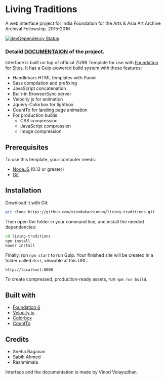 # Living Traditions

A web interface project for India Foundation for the Arts & Asia Art Archive Archival Fellowship. 2015-2016

[![devDependency Status](https://david-dm.org/zurb/foundation-zurb-template/dev-status.svg)](https://david-dm.org/zurb/foundation-zurb-template#info=devDependencies)

### Detaild [DOCUMENTAION](http://ltdocs.info/) of the project.

Interface is built on top of official ZURB Template for use with [Foundation for Sites](http://foundation.zurb.com/sites). It has a Gulp-powered build system with these features:

- Handlebars HTML templates with Panini
- Sass compilation and prefixing
- JavaScript concatenation
- Built-in BrowserSync server
- Velocity js for animation
- Jquery-Colorbox for lightbox
- CountTo for landing page animation
- For production builds:
  - CSS compression
  - JavaScript compression
  - Image compression

## Prerequisites

To use this template, your computer needs:

- [NodeJS](https://nodejs.org/en/) (0.12 or greater)
- [Git](https://git-scm.com/)

## Installation

Download it with Git:

```bash
git clone https://github.com/vinodakachinnan/living-traditions.git
```

Then open the folder in your command line, and install the needed dependencies:

```bash
cd living-traditions
npm install
bower install
```

Finally, run `npm start` to run Gulp. Your finished site will be created in a folder called `dist`, viewable at this URL:

```
http://localhost:8000
```

To create compressed, production-ready assets, run `npm run build`.

## Built with

* [Foundation 6](http://foundation.zurb.com/)
* [Velocity js](http://velocityjs.org/)
* [Colorbox](http://www.jacklmoore.com/colorbox/)
* [CountTo](https://github.com/mhuggins/jquery-countTo)

## Credits

* Sneha Ragavan
* Sabih Ahmed
* Rashmimala

Interface and the documentation is made by Vinod Velayudhan.